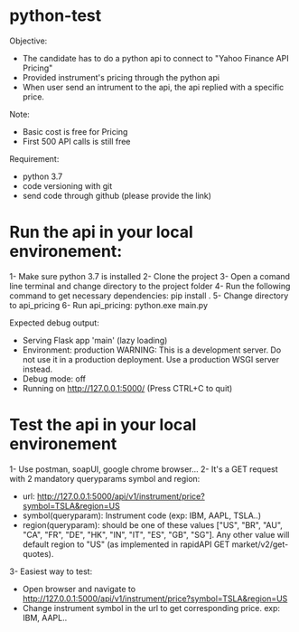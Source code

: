 # python-test
Objective:
- The candidate has to do a python api to connect to "Yahoo Finance API Pricing" 
- Provided instrument's pricing through the python api
- When user send an intrument to the api, the api replied with a specific price.

Note:
- Basic cost is free for Pricing
- First 500 API calls is still free

Requirement:
- python 3.7
- code versioning with git
- send code through github (please provide the link)
			
# Run the api in your local environement:
1- Make sure python 3.7 is installed
2- Clone the project 
3- Open a comand line terminal and change directory to the project folder
4- Run the following command to get necessary dependencies:  pip install .
5- Change directory to api_pricing
6- Run api_pricing: python.exe main.py

Expected debug output:
 * Serving Flask app 'main' (lazy loading)
 * Environment: production
   WARNING: This is a development server. Do not use it in a production deployment.
   Use a production WSGI server instead.
 * Debug mode: off
 * Running on http://127.0.0.1:5000/ (Press CTRL+C to quit)

# Test the api in your local environement
1- Use postman, soapUI, google chrome browser...
2- It's a GET request with 2 mandatory queryparams symbol and region:
- url: http://127.0.0.1:5000/api/v1/instrument/price?symbol=TSLA&region=US
- symbol(queryparam): Instrument code (exp: IBM, AAPL, TSLA..)
- region(queryparam): should be one of these values ["US", "BR", "AU", "CA", "FR", "DE", "HK", "IN", "IT", "ES", "GB", "SG"].
	  Any other value will default region to "US" (as implemented in rapidAPI GET market/v2/get-quotes).
		
3- Easiest way to test:
- Open browser and navigate to http://127.0.0.1:5000/api/v1/instrument/price?symbol=TSLA&region=US
- Change instrument symbol in the url to get corresponding price. exp: IBM, AAPL..
		
		
